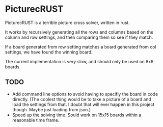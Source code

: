# PicturecRUST

PicturecRUST is a terrible picture cross solver, written in rust.

It works by recursively generating all the rows and columns based on the column and row settings,
and then comparing them so see if they match.

If a board generated from row setting matches a board generated from col settings, we have found
the winning board.

The current implementation is very slow, and should only be used on 8x8 boards.

## TODO

- Add command line options to avoid having to specifiy the board in code directly.
  (The coolest thing would be to take a picture of a board and load the settings from that.
   I doubt that will ever happen in this project though. Maybe just loading from json.)
- Speed up the solving time. Sould work on 15x15 boards within a reasonable time frame.

